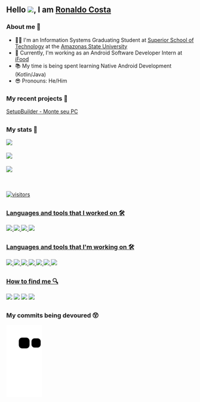 ## Hello <img src="https://github.com/TheDudeThatCode/TheDudeThatCode/blob/master/Assets/Hi.gif" width="29px">, I am [Ronaldo Costa](https://www.linkedin.com/in/ronaldocoding/) 
### About me 🤗
- 👨‍🎓 I'm an Information Systems Graduating Student at [Superior School of Technology](https://est.uea.edu.br/) at the [Amazonas State University](https://www2.uea.edu.br/)
- 🤖 Currently, I'm working as an Android Software Developer Intern at [iFood](https://institucional.ifood.com.br/)
- 📚 My time is being spent learning Native Android Development (Kotlin/Java)
- 😎 Pronouns: He/Him

##

### My recent projects 🚀
[SetupBuilder - Monte seu PC](https://play.google.com/store/apps/details?id=br.com.setupbuilder) </br>

##

### My stats 🎲
<div>
  <img height="180em" src="http://github-readme-streak-stats.herokuapp.com?user=ronaldocoding&theme=dracula"/>
  <a href="https://github.com/ronaldocoding">
  <br></br>
  <img height="180em" src="https://github-readme-stats.vercel.app/api?username=ronaldocoding&show_icons=true&theme=dracula&include_all_commits=true&count_private=true"/>
  <br></br>
  <img height="180em" src="https://github-readme-stats.vercel.app/api/top-langs/?username=ronaldocoding&layout=compact&langs_count=7&theme=dracula" />
</div>

<br></br>
![visitors](https://visitor-badge.laobi.icu/badge?page_id=ronaldocoding)

 ##
 
 ### Languages and tools that I worked on 🛠
 <div style="display: inline_block">
    <img src="https://img.shields.io/badge/-HTML5-E34F26?style=for-the-badge&logo=html5&logoColor=white"/>
    <img src="https://img.shields.io/badge/Spring-6DB33F?style=for-the-badge&logo=spring&logoColor=white"/>
    <img src="https://img.shields.io/badge/firebase-ffca28?style=for-the-badge&logo=firebase&logoColor=black">
    <img src="https://img.shields.io/badge/MySQL-005C84?style=for-the-badge&logo=mysql&logoColor=white">
 </div>
  
  ##
  
  ### Languages and tools that I'm working on 🛠
 <div style="display: inline_block">
  <img src="https://img.shields.io/badge/Android-3DDC84?style=for-the-badge&logo=android&logoColor=white">
  <img src="https://img.shields.io/badge/Kotlin-0095D5?&style=for-the-badge&logo=kotlin&logoColor=white">
  <img src="https://img.shields.io/badge/Java-ED8B00?style=for-the-badge&logo=java&logoColor=white">
  <img src="https://img.shields.io/badge/C-00599C?style=for-the-badge&logo=c&logoColor=white">
  <img src="https://img.shields.io/badge/Python-FFD43B?style=for-the-badge&logo=python&logoColor=darkgreen">
  <img src="https://img.shields.io/badge/Git-F05032?style=for-the-badge&logo=git&logoColor=white">
  <img src="https://img.shields.io/badge/Visual_Studio_Code-0078D4?style=for-the-badge&logo=visual%20studio%20code&logoColor=white">
 </div>
  
  ##

### How to find me 🔍
<div> 
  <a href = "mailto:ronaldocosta.developer@gmail.com"><img src="https://img.shields.io/badge/-Gmail-%23333?style=for-the-badge&logo=gmail&logoColor=white" target="_blank"></a>
  <a href="https://www.linkedin.com/in/ronaldocoding" target="_blank"><img src="https://img.shields.io/badge/-LinkedIn-%230077B5?style=for-the-badge&logo=linkedin&logoColor=white" target="_blank"></a>
 <a href="https://instagram.com/ronaldocoding" target="_blank"><img src="https://img.shields.io/badge/-Instagram-%23E4405F?style=for-the-badge&logo=instagram&logoColor=white" target="_blank"></a>
 <a href="https://twitter.com/ronaldocoding" target="_blank"><img src="https://img.shields.io/badge/Twitter-1DA1F2?style=for-the-badge&logo=twitter&logoColor=white" target="_blank"></a>
</div>

##
 
### My commits being devoured 😲
![Snake animation](https://github.com/rafaballerini/rafaballerini/blob/output/github-contribution-grid-snake.svg)

